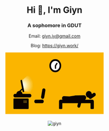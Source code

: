 <h1 align="center">Hi 👋, I'm Giyn</h1>
<h3 align="center">A sophomore in GDUT</h3>
<p align="center">Email: <a href="mailto:giyn.jy@gmail.com">giyn.jy@gmail.com</a></p>
<p align="center">Blog: <a href="https://giyn.work/">https://giyn.work/</a></p>
<div align=center><img width='320' height='200' src="https://github.com/Giyn/Giyn/blob/master/Assets/Work.gif"/></div>
<br>
<div align=center><img align="center" src="https://github-readme-stats.vercel.app/api?username=giyn&show_icons=true&theme=dark" alt="giyn" /></div>
